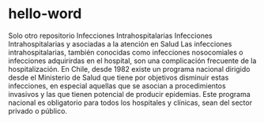 # hello-word
Solo otro repositorio
Infecciones Intrahospitalarias
Infecciones Intrahospitalarias y asociadas a la atención en Salud
Las infecciones intrahospitalarias, también conocidas como infecciones nosocomiales o infecciones adquirirdas en el hospital, son una complicación frecuente de la hospitalización. En Chile, desde 1982 existe un programa nacional dirigido desde el Ministerio de Salud que tiene por objetivos disminuir estas infecciones, en especial aquellas que se asocian a procedimientos invasivos y las que tienen potencial de producir epidemias. Este programa nacional es obligatorio para todos los hospitales y clínicas, sean del sector privado o público.

